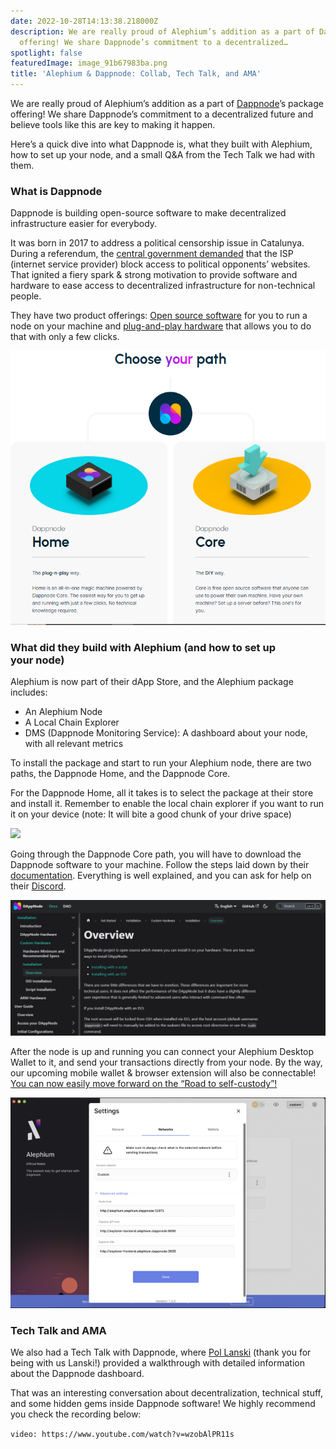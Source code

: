 ```yaml
---
date: 2022-10-28T14:13:38.218000Z
description: We are really proud of Alephium’s addition as a part of Dappnode’s package
  offering! We share Dappnode’s commitment to a decentralized…
spotlight: false
featuredImage: image_91b67983ba.png
title: 'Alephium & Dappnode: Collab, Tech Talk, and AMA'
---
```


We are really proud of Alephium’s addition as a part of [Dappnode](https://www.dappnode.com/)’s package offering! We share Dappnode’s commitment to a decentralized future and believe tools like this are key to making it happen.

Here’s a quick dive into what Dappnode is, what they built with Alephium, how to set up your node, and a small Q&A from the Tech Talk we had with them.

### What is Dappnode

Dappnode is building open-source software to make decentralized infrastructure easier for everybody.

It was born in 2017 to address a political censorship issue in Catalunya. During a referendum, the [central government demanded](https://www.independent.co.uk/news/world/europe/catalan-independence-referendum-spain-websites-blocked-spanish-constitution-votes-a7971751.html) that the ISP (internet service provider) block access to political opponents’ websites. That ignited a fiery spark & strong motivation to provide software and hardware to ease access to decentralized infrastructure for non-technical people.

They have two product offerings: [Open source software](https://docs.dappnode.io/) for you to run a node on your machine and [plug-and-play hardware](https://www.dappnode.com/collections/frontpage) that allows you to do that with only a few clicks.

![](image_290b718e45.jpg)

### What did they build with Alephium (and how to set up your node)

Alephium is now part of their dApp Store, and the Alephium package includes:

- An Alephium Node
- A Local Chain Explorer
- DMS (Dappnode Monitoring Service): A dashboard about your node, with all relevant metrics

To install the package and start to run your Alephium node, there are two paths, the Dappnode Home, and the Dappnode Core.

For the Dappnode Home, all it takes is to select the package at their store and install it. Remember to enable the local chain explorer if you want to run it on your device (note: It will bite a good chunk of your drive space)

![](image_98b926b87f.jpg)

Going through the Dappnode Core path, you will have to download the Dappnode software to your machine. Follow the steps laid down by their [documentation](https://docs.dappnode.io). Everything is well explained, and you can ask for help on their [Discord](https://discord.com/invite/c28an8dA5k).

![](image_e0ed2b9423.jpg)

After the node is up and running you can connect your Alephium Desktop Wallet to it, and send your transactions directly from your node. By the way, our upcoming mobile wallet & browser extension will also be connectable! [You can now easily move forward on the “Road to self-custody”!](/news/post/ttxoo-2-the-road-to-self-custody-cfea4ae89444)

![](image_ca1cac4237.jpg)

### Tech Talk and AMA

We also had a Tech Talk with Dappnode, where [Pol Lanski](https://medium.com/@pol.lanski) (thank you for being with us Lanski!) provided a walkthrough with detailed information about the Dappnode dashboard.

That was an interesting conversation about decentralization, technical stuff, and some hidden gems inside Dappnode software! We highly recommend you check the recording below:

`video: https://www.youtube.com/watch?v=wzobAlPR11s`
